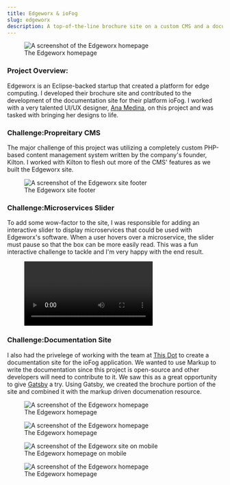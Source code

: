 ```yaml
---
title: Edgeworx & ioFog
slug: edgeworx
description: A top-of-the-line brochure site on a custom CMS and a documentation resource built on Gatsby.
---
```


<figure class="feature">
    <img src="/images/edgeworx-hp.png" title="The Edgeworx Homepage" alt="A screenshot of the Edgeworx homepage" />
    <figcaption>The Edgeworx homepage</figcaption>
</figure>

### Project Overview:

Edgeworx is an Eclipse-backed startup that created a platform for edge computing. I developed their brochure site and contributed to the development of the documentation site for their platform ioFog. I worked with a very talented UI/UX designer, <a href="https://www.anamedina.design" target="_blank">Ana Medina</a>, on this project and was tasked with bringing her designs to life. 

<h3><span>Challenge:</span>Propreitary CMS</h3>

The major challenge of this project was utilizing a completely custom PHP-based content management system written by the company's founder, Kilton. I worked with Kilton to flesh out more of the CMS' features as we built the Edgeworx site.

<figure class="screenshot feature">
    <img src="/images/ew-footer.png" title="A screenshot of the Edgeworx site footer" alt="A screenshot of the Edgeworx site footer" />
    <figcaption>The Edgeworx site footer</figcaption>
</figure>

<h3><span>Challenge:</span>Microservices Slider</h3>

To add some wow-factor to the site, I was responsible for adding an interactive slider to display microservices that could be used with Edgeworx's software. When a user hovers over a microservice, the slider must pause so that the box can be more easily read. This was a fun interactive challenge to tackle and I'm very happy with the end result.

<figure class="screenshot feature">
    <video src="/images/ew-microservices.mp4" title="A video of the Microservices Slider" alt="A video of the Microservices Slider" controls  />
    <figcaption>Microservices slider in action</figcaption>
</figure>

<h3><span>Challenge:</span>Documentation Site</h3>

I also had the privelege of working with the team at <a href="https://www.thisdot.co/" target="_blank">This Dot</a> to create a documentation site for the ioFog application. We wanted to use Markup to write the documentation since this project is open-source and other developers will need to contribute to it. We saw this as a great opportunity to give <a href="https://www.gatsbyjs.org/" target="_blank">Gatsby</a> a try. Using Gatsby, we created the brochure portion of the site and combined it with the markup driven documenation resource. 

<figure class="screenshot feature">
    <img src="/images/iofog-hp.png" title="The Edgeworx Homepage" alt="A screenshot of the Edgeworx homepage" />
    <figcaption>The Edgeworx homepage</figcaption>
</figure>

<figure class="screenshot feature">
    <img src="/images/iofog-doc.png" title="The Edgeworx Homepage" alt="A screenshot of the Edgeworx homepage" />
    <figcaption>The Edgeworx homepage</figcaption>
</figure>

<div class="screenshot-grid">
    <figure class="screenshot">
        <img src="/images/ew-mobile.png" title="A screenshot of the Edgeworx site on mobile" alt="A screenshot of the Edgeworx site on mobile" />
        <figcaption>The Edgeworx homepage on mobile</figcaption>
    </figure>
    <figure class="screenshot">
        <img src="/images/iofog-mobile.png" title="The Edgeworx Homepage" alt="A screenshot of the Edgeworx homepage" />
        <figcaption>The Edgeworx homepage</figcaption>
    </figure>
</div>